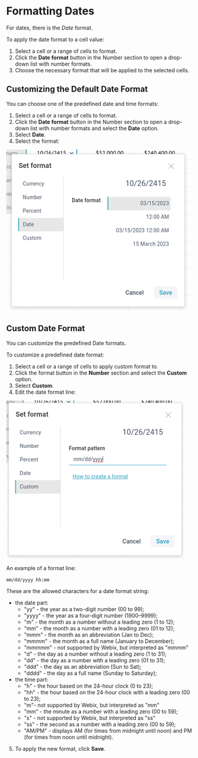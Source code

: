 # Formatting Dates

For dates, there is the *Date* format.

To apply the date format to a cell value:

1) Select a cell or a range of cells to format.
2) Click the **Date format** button in the Number section to open a drop-down list with number formats.
3) Choose the necessary format that will be applied to the selected cells.

## Customizing the Default Date Format

You can choose one of the predefined date and time formats:

1) Select a cell or a range of cells to format.
2) Click the **Date format** button in the Number section to open a drop-down list with number formats and select the **Date** option.
3) Select **Date**.
4) Select the format:

![Date Format Settings](img/default_date_formats.png)

## Custom Date Format

You can customize the predefined Date formats.

To customize a predefined date format:

1) Select a cell or a range of cells to apply custom format to.
2) Click the format button in the **Number** section and select the **Custom** option.
3) Select **Custom**.
4) Edit the date format line:

![Custom Date Format](img/custom_date_format.png)

An example of a format line:

```
mm/dd/yyyy hh:mm
```

These are the allowed characters for a date format string:

* the date part:
	* "yy" - the year as a two-digit number (00 to 99);
	* "yyyy" - the year as a four-digit number (1900–9999);
	* "m" - the month as a number without a leading zero (1 to 12);
	* "mm" - the month as a number with a leading zero (01 to 12);
	* "mmm" - the month as an abbreviation (Jan to Dec);
	* "mmmm" - the month as a full name (January to December);
	* "mmmmm" - not supported by Webix, but interpreted as "mmmm"
	* "d" - the day as a number without a leading zero (1 to 31);
	* "dd" - the day as a number with a leading zero (01 to 31);
	* "ddd" - the day as an abbreviation (Sun to Sat);
	* "dddd" - the day as a full name (Sunday to Saturday);
* the time part:
	* "h" - the hour based on the 24-hour clock (0 to 23);
	* "hh" - the hour based on the 24-hour clock with a leading zero (00 to 23);
	* "m"- not supported by Webix, but interpreted as "mm"
	* "mm" - the minute as a number with a leading zero (00 to 59);
	* "s" - not supported by Webix, but interpreted as "ss"
	* "ss" - the second as a number with a leading zero (00 to 59);
	* "AM/PM" - displays AM (for times from midnight until noon) and PM (for times from noon until midnight).

5) To apply the new format, click **Save**.
